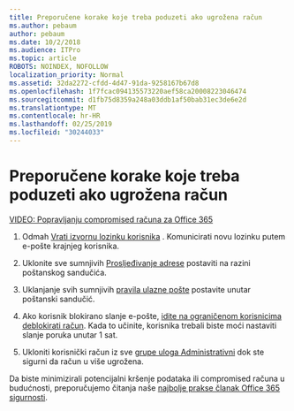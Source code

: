 ```yaml
---
title: Preporučene korake koje treba poduzeti ako ugrožena račun
ms.author: pebaum
author: pebaum
ms.date: 10/2/2018
ms.audience: ITPro
ms.topic: article
ROBOTS: NOINDEX, NOFOLLOW
localization_priority: Normal
ms.assetid: 32da2272-cfdd-4d47-91da-9258167b67d8
ms.openlocfilehash: 1f7fcac094135573220aef58ca20008223046474
ms.sourcegitcommit: d1fb75d8359a248a03ddb1af50bab31ec3de6e2d
ms.translationtype: MT
ms.contentlocale: hr-HR
ms.lasthandoff: 02/25/2019
ms.locfileid: "30244033"
---
```

# <a name="recommended-steps-to-take-if-an-account-is-compromised"></a>Preporučene korake koje treba poduzeti ako ugrožena račun

[VIDEO: Popravljanju compromised računa za Office 365](https://www.microsoft.com/videoplayer/embed/RE2jvOb?pid=ocpVideo0-innerdiv-oneplayer&amp;postJsllMsg=true&amp;maskLevel=20&amp;autoplay=true)
  
1. Odmah [Vrati izvornu lozinku korisnika](https://support.office.com/article/7a5d073b-7fae-4aa5-8f96-9ecd041aba9c) . Komunicirati novu lozinku putem e-pošte krajnjeg korisnika. 
    
2. Uklonite sve sumnjivih [Prosljeđivanje adrese](https://support.office.com/article/ab5eb117-0f22-4fa7-a662-3a6bdb0add74) postaviti na razini poštanskog sandučića. 
    
3. Uklanjanje svih sumnjivih [pravila ulazne pošte](https://support.office.com/article/1433E3A0-7FB0-4999-B536-50E05CB67FED) postavite unutar poštanski sandučić. 
    
4. Ako korisnik blokirano slanje e-pošte, [idite na ograničenom korisnicima deblokirati račun](https://protection.office.com/?hash=/restrictedusers). Kada to učinite, korisnika trebali biste moći nastaviti slanje poruka unutar 1 sat.
    
5. Ukloniti korisnički račun iz sve [grupe uloga Administrativni](https://support.office.com/article/eac4d046-1afd-4f1a-85fc-8219c79e1504) dok ste sigurni da račun u više ugrožena. 
    
Da biste minimizirali potencijalni kršenje podataka ili compromised računa u budućnosti, preporučujemo čitanja naše [najbolje prakse članak Office 365 sigurnosti](https://support.office.com/article/9295e396-e53d-49b9-ae9b-0b5828cdedc3).
  

